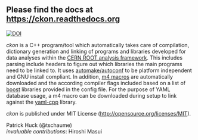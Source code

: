 Please find the docs at https://ckon.readthedocs.org
----------------------------------------------------

[![DOI](https://zenodo.org/badge/4568/tschaume/ckon.png)](http://dx.doi.org/10.5281/zenodo.12533)

*ckon* is a C++ program/tool which automatically takes care of compilation,
dictionary generation and linking of programs and libraries developed for data
analyses within the [CERN ROOT analysis framework](http://root.cern.ch). This
includes parsing include headers to figure out which libraries the main
programs need to be linked to. It uses
[automake/autoconf](http://www.gnu.org/software/autoconf/) to be platform
independent and GNU install compliant. In addition, [m4
macros](http://www.gnu.org/software/autoconf-archive/The-Macros.html#The-Macros)
are automatically downloaded and the according compiler flags included based on
a list of [boost](http://www.boost.org/) libraries provided in the config file.
For the purpose of YAML database usage, a m4 macro can be downloaded during
setup to link against the [yaml-cpp](https://code.google.com/p/yaml-cpp/)
library.

*ckon* is published under MIT License (http://opensource.org/licenses/MIT).  

Patrick Huck (@tschaume)  
*invaluable contributions*: Hiroshi Masui
